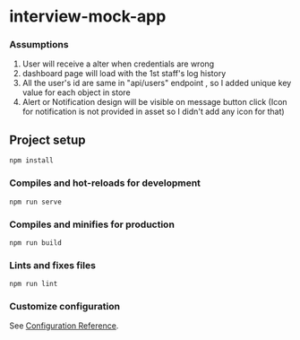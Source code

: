 # interview-mock-app

### Assumptions

<ol type="1">
<li>User will receive a alter when credentials are wrong</li>
<li>dashboard page will load with the 1st staff's log history</li>
<li>All the user's id are same in "api/users" endpoint , so I added unique key value for each object in store </li>
 <li>Alert or Notification design will be visible on message button click (Icon for notification is not provided in asset so I didn't add any icon for that)</li>
</ol>

## Project setup
```
npm install
```

### Compiles and hot-reloads for development
```
npm run serve
```

### Compiles and minifies for production
```
npm run build
```

### Lints and fixes files
```
npm run lint
```

### Customize configuration
See [Configuration Reference](https://cli.vuejs.org/config/).

